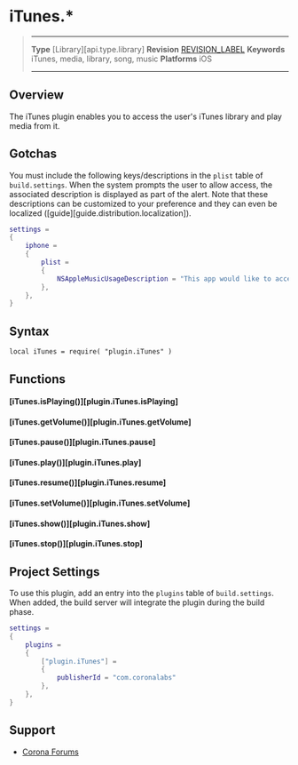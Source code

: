 # iTunes.*

> --------------------- ------------------------------------------------------------------------------------------
> __Type__              [Library][api.type.library]
> __Revision__          [REVISION_LABEL](REVISION_URL)
> __Keywords__          iTunes, media, library, song, music
> __Platforms__			iOS
> --------------------- ------------------------------------------------------------------------------------------

## Overview

The iTunes plugin enables you to access the user's iTunes library and play media from it.


## Gotchas

You must include the following keys/descriptions in the `plist` table of `build.settings`. When the system prompts the user to allow access, the associated description is displayed as part of the alert. Note that these descriptions can be customized to your preference and they can even be localized \([guide][guide.distribution.localization]\).

``````lua
settings =
{
	iphone =
	{
		plist =
		{
			NSAppleMusicUsageDescription = "This app would like to access your music library.",
		},
	},
}
``````


## Syntax

	local iTunes = require( "plugin.iTunes" )


## Functions

#### [iTunes.isPlaying()][plugin.iTunes.isPlaying]

#### [iTunes.getVolume()][plugin.iTunes.getVolume]

#### [iTunes.pause()][plugin.iTunes.pause]

#### [iTunes.play()][plugin.iTunes.play]

#### [iTunes.resume()][plugin.iTunes.resume]

#### [iTunes.setVolume()][plugin.iTunes.setVolume]

#### [iTunes.show()][plugin.iTunes.show]

#### [iTunes.stop()][plugin.iTunes.stop]


## Project Settings

To use this plugin, add an entry into the `plugins` table of `build.settings`. When added, the build server will integrate the plugin during the build phase.

``````lua
settings =
{
	plugins =
	{
		["plugin.iTunes"] =
		{
			publisherId = "com.coronalabs"
		},
	},
}
``````


## Support

* [Corona Forums](http://forums.coronalabs.com/forum/631-corona-premium-plugins/)
